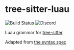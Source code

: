 # tree-sitter-luau

[![Build Status](https://github.com/amaanq/tree-sitter-luau/actions/workflows/ci.yml/badge.svg)](https://github.com/amaanq/tree-sitter-luau/actions/workflows/ci.yml)
[![Discord](https://img.shields.io/discord/1063097320771698699?logo=discord)](https://discord.gg/w7nTvsVJhm)

Luau grammar for [tree-sitter](https://github.com/tree-sitter/tree-sitter).

Adapted from [the syntax spec](https://luau-lang.org/syntax)
